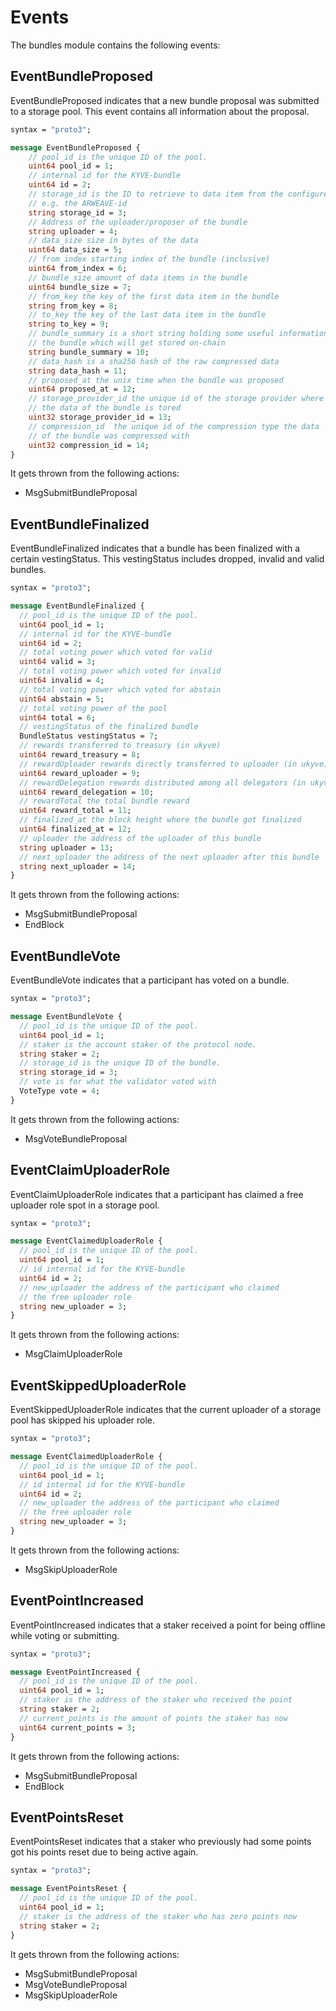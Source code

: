<!--
order: 6
-->

# Events

The bundles module contains the following events:

## EventBundleProposed

EventBundleProposed indicates that a new bundle proposal was submitted
to a storage pool. This event contains all information about the
proposal.

```protobuf
syntax = "proto3";

message EventBundleProposed {
    // pool_id is the unique ID of the pool.
    uint64 pool_id = 1;
    // internal id for the KYVE-bundle
    uint64 id = 2;
    // storage_id is the ID to retrieve to data item from the configured storage provider
    // e.g. the ARWEAVE-id
    string storage_id = 3;
    // Address of the uploader/proposer of the bundle
    string uploader = 4;
    // data_size size in bytes of the data
    uint64 data_size = 5;
    // from_index starting index of the bundle (inclusive)
    uint64 from_index = 6;
    // bundle_size amount of data items in the bundle
    uint64 bundle_size = 7;
    // from_key the key of the first data item in the bundle
    string from_key = 8;
    // to_key the key of the last data item in the bundle
    string to_key = 9;
    // bundle_summary is a short string holding some useful information of
    // the bundle which will get stored on-chain
    string bundle_summary = 10;
    // data_hash is a sha256 hash of the raw compressed data
    string data_hash = 11;
    // proposed_at the unix time when the bundle was proposed
    uint64 proposed_at = 12;
    // storage_provider_id the unique id of the storage provider where
    // the data of the bundle is tored
    uint32 storage_provider_id = 13;
    // compression_id  the unique id of the compression type the data
    // of the bundle was compressed with
    uint32 compression_id = 14;
}
```

It gets thrown from the following actions:

- MsgSubmitBundleProposal

## EventBundleFinalized

EventBundleFinalized indicates that a bundle has been finalized with
a certain vestingStatus. This vestingStatus includes dropped, invalid and valid
bundles.

```protobuf
syntax = "proto3";

message EventBundleFinalized {
  // pool_id is the unique ID of the pool.
  uint64 pool_id = 1;
  // internal id for the KYVE-bundle
  uint64 id = 2;
  // total voting power which voted for valid
  uint64 valid = 3;
  // total voting power which voted for invalid
  uint64 invalid = 4;
  // total voting power which voted for abstain
  uint64 abstain = 5;
  // total voting power of the pool
  uint64 total = 6;
  // vestingStatus of the finalized bundle
  BundleStatus vestingStatus = 7;
  // rewards transferred to treasury (in ukyve)
  uint64 reward_treasury = 8;
  // rewardUploader rewards directly transferred to uploader (in ukyve)
  uint64 reward_uploader = 9;
  // rewardDelegation rewards distributed among all delegators (in ukyve)
  uint64 reward_delegation = 10;
  // rewardTotal the total bundle reward
  uint64 reward_total = 11;
  // finalized_at the block height where the bundle got finalized
  uint64 finalized_at = 12;
  // uploader the address of the uploader of this bundle
  string uploader = 13;
  // next_uploader the address of the next uploader after this bundle
  string next_uploader = 14;
}
```

It gets thrown from the following actions:

- MsgSubmitBundleProposal
- EndBlock

## EventBundleVote

EventBundleVote indicates that a participant has voted on a bundle.

```protobuf
syntax = "proto3";

message EventBundleVote {
  // pool_id is the unique ID of the pool.
  uint64 pool_id = 1;
  // staker is the account staker of the protocol node.
  string staker = 2;
  // storage_id is the unique ID of the bundle.
  string storage_id = 3;
  // vote is for what the validator voted with
  VoteType vote = 4;
}
```

It gets thrown from the following actions:

- MsgVoteBundleProposal

## EventClaimUploaderRole

EventClaimUploaderRole indicates that a participant has claimed
a free uploader role spot in a storage pool.

```protobuf
syntax = "proto3";

message EventClaimedUploaderRole {
  // pool_id is the unique ID of the pool.
  uint64 pool_id = 1;
  // id internal id for the KYVE-bundle
  uint64 id = 2;
  // new_uploader the address of the participant who claimed
  // the free uploader role
  string new_uploader = 3;
}
```

It gets thrown from the following actions:

- MsgClaimUploaderRole

## EventSkippedUploaderRole

EventSkippedUploaderRole indicates that the current uploader
of a storage pool has skipped his uploader role.

```protobuf
syntax = "proto3";

message EventClaimedUploaderRole {
  // pool_id is the unique ID of the pool.
  uint64 pool_id = 1;
  // id internal id for the KYVE-bundle
  uint64 id = 2;
  // new_uploader the address of the participant who claimed
  // the free uploader role
  string new_uploader = 3;
}
```

It gets thrown from the following actions:

- MsgSkipUploaderRole

## EventPointIncreased

EventPointIncreased indicates that a staker received a point
for being offline while voting or submitting.

```protobuf
syntax = "proto3";

message EventPointIncreased {
  // pool_id is the unique ID of the pool.
  uint64 pool_id = 1;
  // staker is the address of the staker who received the point
  string staker = 2;
  // current_points is the amount of points the staker has now
  uint64 current_points = 3;
}
```

It gets thrown from the following actions:

- MsgSubmitBundleProposal
- EndBlock

## EventPointsReset

EventPointsReset indicates that a staker who previously had
some points got his points reset due to being active again.

```protobuf
syntax = "proto3";

message EventPointsReset {
  // pool_id is the unique ID of the pool.
  uint64 pool_id = 1;
  // staker is the address of the staker who has zero points now
  string staker = 2;
}
```

It gets thrown from the following actions:

- MsgSubmitBundleProposal
- MsgVoteBundleProposal
- MsgSkipUploaderRole

